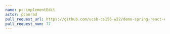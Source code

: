 ```yaml
---
name: pc-implementEdit
actor: pconrad
pull_request_url: https://github.com/ucsb-cs156-w22/demo-spring-react-example-v2/pull/77
pull_request_num: 77
---
```

